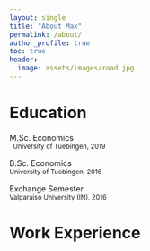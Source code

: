 ```yaml
---
layout: single
title: "About Max"
permalink: /about/
author_profile: true
toc: true
header:
  image: assets/images/road.jpg
---
```


# Education
<i class="fas fa-graduation-cap"></i> M.Sc. Economics<br/><small>
&nbsp; University of Tuebingen, 2019</small>

<i class="fas fa-graduation-cap"></i> B.Sc. Economics<br/>
<small>University of Tuebingen, 2016</small>

<i class="fas fa-graduation-cap"></i> Exchange Semester<br/>
<small>Valparaiso University (IN), 2016</small>

# Work Experience

